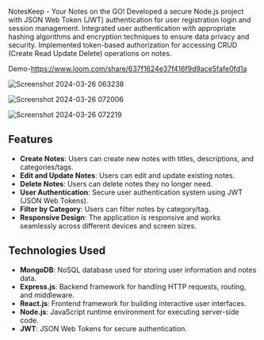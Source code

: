 NotesKeep - Your Notes on the GO!
Developed a secure Node.js project with JSON Web Token (JWT) authentication for user registration login and session management. Integrated user authentication with appropriate hashing algorithms and encryption techniques to ensure data privacy and security. Implemented token-based authorization for accessing CRUD (Create Read Update Delete) operations on notes.

Demo-https://www.loom.com/share/637f1624e37f416f9d9ace5fafe0fd1a

![Screenshot 2024-03-26 063238](https://github.com/Ankit1-git/i-noteskeep/assets/143837323/b6022038-9a5e-4fff-aa81-582d5d5d051b)

![Screenshot 2024-03-26 072006](https://github.com/Ankit1-git/i-noteskeep/assets/143837323/fb37769e-a3b8-4346-98eb-c4748d4ee998)

![Screenshot 2024-03-26 072219](https://github.com/Ankit1-git/i-noteskeep/assets/143837323/be3017af-ffb0-4b67-8ec8-13f4d4c634e7)

## Features

- **Create Notes**: Users can create new notes with titles, descriptions, and categories/tags.
- **Edit and Update Notes**: Users can edit and update existing notes.
- **Delete Notes**: Users can delete notes they no longer need.
- **User Authentication**: Secure user authentication system using JWT (JSON Web Tokens).
- **Filter by Category**: Users can filter notes by category/tag.
- **Responsive Design**: The application is responsive and works seamlessly across different devices and screen sizes.

## Technologies Used

- **MongoDB**: NoSQL database used for storing user information and notes data.
- **Express.js**: Backend framework for handling HTTP requests, routing, and middleware.
- **React.js**: Frontend framework for building interactive user interfaces.
- **Node.js**: JavaScript runtime environment for executing server-side code.
- **JWT**: JSON Web Tokens for secure authentication.






